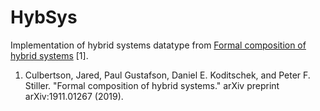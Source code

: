 # HybSys

Implementation of hybrid systems datatype from [Formal composition of hybrid systems](https://arxiv.org/abs/1911.01267) [1]. 

1. Culbertson, Jared, Paul Gustafson, Daniel E. Koditschek, and Peter F. Stiller. "Formal composition of hybrid systems." arXiv preprint arXiv:1911.01267 (2019).
